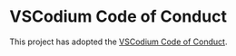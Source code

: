# VSCodium Code of Conduct

This project has adopted the [VSCodium Code of Conduct](https://github.com/VSCodium/vscodium/blob/master/CODE_OF_CONDUCT.md).

